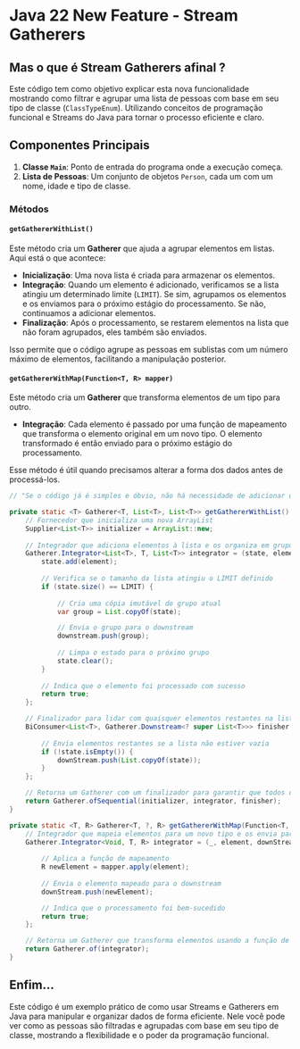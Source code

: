 # Java 22 New Feature - Stream Gatherers


## Mas o que é Stream Gatherers afinal ? 
Este código tem como objetivo explicar esta nova funcionalidade mostrando como filtrar e agrupar uma lista de pessoas com base em seu tipo de classe (`ClassTypeEnum`). Utilizando conceitos de programação funcional e Streams do Java para tornar o processo eficiente e claro.

## Componentes Principais

1. **Classe `Main`**: Ponto de entrada do programa onde a execução começa.
2. **Lista de Pessoas**: Um conjunto de objetos `Person`, cada um com um nome, idade e tipo de classe.

### Métodos

#### `getGathererWithList()`
Este método cria um **Gatherer** que ajuda a agrupar elementos em listas. Aqui está o que acontece:

- **Inicialização**: Uma nova lista é criada para armazenar os elementos.
- **Integração**: Quando um elemento é adicionado, verificamos se a lista atingiu um determinado limite (`LIMIT`). Se sim, agrupamos os elementos e os enviamos para o próximo estágio do processamento. Se não, continuamos a adicionar elementos.
- **Finalização**: Após o processamento, se restarem elementos na lista que não foram agrupados, eles também são enviados.

Isso permite que o código agrupe as pessoas em sublistas com um número máximo de elementos, facilitando a manipulação posterior.

#### `getGathererWithMap(Function<T, R> mapper)`
Este método cria um **Gatherer** que transforma elementos de um tipo para outro.

- **Integração**: Cada elemento é passado por uma função de mapeamento que transforma o elemento original em um novo tipo. O elemento transformado é então enviado para o próximo estágio do processamento.

Esse método é útil quando precisamos alterar a forma dos dados antes de processá-los.

```java
// "Se o código já é simples e óbvio, não há necessidade de adicionar um comentário" -  ¯\_(ツ)_/¯ ( eu não ligo, segue código )

private static <T> Gatherer<T, List<T>, List<T>> getGathererWithList() {
    // Fornecedor que inicializa uma nova ArrayList
    Supplier<List<T>> initializer = ArrayList::new;
    
    // Integrador que adiciona elementos à lista e os organiza em grupos
    Gatherer.Integrator<List<T>, T, List<T>> integrator = (state, element, downstream) -> {
        state.add(element);
        
        // Verifica se o tamanho da lista atingiu o LIMIT definido
        if (state.size() == LIMIT) {
            
            // Cria uma cópia imutável do grupo atual
            var group = List.copyOf(state); 

            // Envia o grupo para o downstream
            downstream.push(group); 
            
            // Limpa o estado para o próximo grupo
            state.clear(); 
        }
        
        // Indica que o elemento foi processado com sucesso
        return true; 
    };

    // Finalizador para lidar com quaisquer elementos restantes na lista após o processamento
    BiConsumer<List<T>, Gatherer.Downstream<? super List<T>>> finisher = (state, downStream) -> {
        
        // Envia elementos restantes se a lista não estiver vazia
        if (!state.isEmpty()) {
            downStream.push(List.copyOf(state));
        }
    };

    // Retorna um Gatherer com um finalizador para garantir que todos os elementos sejam processados
    return Gatherer.ofSequential(initializer, integrator, finisher);
}

private static <T, R> Gatherer<T, ?, R> getGathererWithMap(Function<T, R> mapper) {
    // Integrador que mapeia elementos para um novo tipo e os envia para o downstream
    Gatherer.Integrator<Void, T, R> integrator = (_, element, downStream) -> {
        
        // Aplica a função de mapeamento
        R newElement = mapper.apply(element); 
        
        // Envia o elemento mapeado para o downstream
        downStream.push(newElement); 

        // Indica que o processamento foi bem-sucedido
        return true;
    };

    // Retorna um Gatherer que transforma elementos usando a função de mapeamento fornecida
    return Gatherer.of(integrator);
}
```

## Enfim...
Este código é um exemplo prático de como usar Streams e Gatherers em Java para manipular e organizar dados de forma eficiente. Nele você pode ver como as pessoas são filtradas e agrupadas com base em seu tipo de classe, mostrando a flexibilidade e o poder da programação funcional.